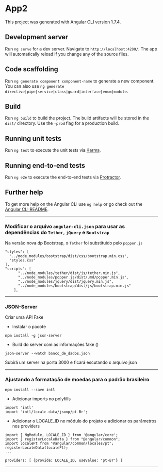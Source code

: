 # App2

This project was generated with [Angular CLI](https://github.com/angular/angular-cli) version 1.7.4.

## Development server

Run `ng serve` for a dev server. Navigate to `http://localhost:4200/`. The app will automatically reload if you change any of the source files.

## Code scaffolding

Run `ng generate component component-name` to generate a new component. You can also use `ng generate directive|pipe|service|class|guard|interface|enum|module`.

## Build

Run `ng build` to build the project. The build artifacts will be stored in the `dist/` directory. Use the `-prod` flag for a production build.

## Running unit tests

Run `ng test` to execute the unit tests via [Karma](https://karma-runner.github.io).

## Running end-to-end tests

Run `ng e2e` to execute the end-to-end tests via [Protractor](http://www.protractortest.org/).

## Further help

To get more help on the Angular CLI use `ng help` or go check out the [Angular CLI README](https://github.com/angular/angular-cli/blob/master/README.md).

---

### Modificar o arquivo `angular-cli.json` para usar as dependências do `Tether`, `jQuery` e `Bootstrap`

Na versão nova dp Bootstrap, o `Tether` foi substituido pelo `popper.js`

```
"styles": [
  "../node_modules/bootstrap/dist/css/bootstrap.min.css",
  "styles.css"
],
"scripts": [
      "../node_modules/tether/dist/js/tether.min.js",
      "../node_modules/popper.js/dist/umd/popper.min.js",
      "../node_modules/jquery/dist/jquery.min.js",
      "../node_modules/bootstrap/dist/js/bootstrap.min.js"
    ],
```

---

### JSON-Server

Criar uma API Fake

- Instalar o pacote

```
npm install -g json-server
```

- Build do server com as informações fake ()

```
json-server --watch banco_de_dados.json
```

Subirá um server na porta 3000 e ficará escutando o arquivo json

---

### Ajustando a formatação de moedas para o padrão brasileiro

```
npm install --save intl
```

- Adicionar imports no polyfills

```
import 'intl'
import 'intl/locale-data/jsonp/pt-Br';
```

- Adicionar o LOCALE_ID no módulo do projeto e adicionar os parâmetros nos providers

```
import { NgModule, LOCALE_ID } from '@angular/core';
import { registerLocaleData } from "@angular/common";
import localePt from "@angular/common/locales/pt";
registerLocaleData(localePt);
...

providers: [ {provide: LOCALE_ID, useValue: 'pt-Br'} ]

```

---
